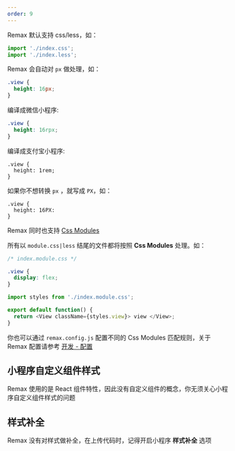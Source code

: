 ```yaml
---
order: 9
---
```


Remax 默认支持 css/less，如：

```js
import './index.css';
import './index.less';
```

Remax 会自动对 `px` 做处理，如：

```css
.view {
  height: 16px;
}
```

编译成微信小程序:

```css
.view {
  height: 16rpx;
}
```

编译成支付宝小程序:

```
.view {
  height: 1rem;
}
```

如果你不想转换 `px` ，就写成 `PX`，如：

```
.view {
  height: 16PX:
}
```

Remax 同时也支持 [Css Modules](https://github.com/css-modules/css-modules)

所有以 `module.css|less` 结尾的文件都将按照 **Css Modules** 处理。如：

```css
/* index.module.css */

.view {
  display: flex;
}
```

```js
import styles from './index.module.css';

export default function() {
  return <View className={styles.view}> view </View>;
}
```

你也可以通过 `remax.config.js` 配置不同的 Css Modules 匹配规则，关于 Remax 配置请参考 [开发 - 配置](/开发/配置)

## 小程序自定义组件样式

Remax 使用的是 React 组件特性，因此没有自定义组件的概念，你无须关心小程序自定义组件样式的问题

## 样式补全

Remax 没有对样式做补全，在上传代码时，记得开启小程序 **样式补全** 选项
